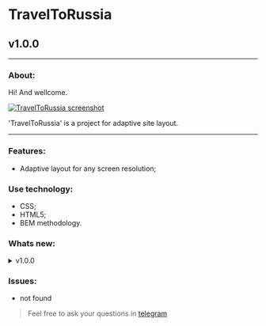 # TravelToRussia
## v1.0.0
---
  
### About:

Hi! And wellcome. 

[![TravelToRussia screenshot](https://downloader.disk.yandex.ru/preview/8d3ef80710e09e382e49f26f4221d99bd2b83f564113bea4ef54fb333026a0c6/5e7c72b1/h84swfsiewAG7GXMkTujMU5bsd4ezHVSmJkD6SJ9ECF1z_FcblWa5uqOQJS2WT5HWhviRCB5K8OyEO7ebPBisw==?uid=0&filename=2020-03-26+16-15-37+%D0%9F%D1%83%D1%82%D0%B5%D1%88%D0%B5%D1%81%D1%82%D0%B2%D0%B8%D1%8F+%D0%BF%D0%BE+%D0%A0%D0%BE%D1%81%D1%81%D0%B8%D0%B8+-+Google+Chrome.jpg&disposition=inline&hash=&limit=0&content_type=image%2Fjpeg&tknv=v2&owner_uid=113710371&size=2048x2048 "github.io/travel-to-russia")](https://frontandrew.github.io/travel-to-russia/)

'TravelToRussia' is a project for adaptive site layout.

---

### Features:

- Adaptive layout for any screen resolution;

### Use technology:

- CSS;
- HTML5;
- BEM methodology.

### Whats new:

<details>
    <summary>v1.0.0</summary>
    <li>Relise vertion</li>
</details>

### Issues:

- not found

> Feel free to ask your questions in [telegram](http://t.me/frontandrew)
